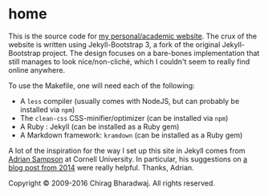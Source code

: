 # home

This is the source code for [my personal/academic website](http://www.chiragbharadwaj.com). The crux of the website is written using Jekyll-Bootstrap 3, a fork of the original Jekyll-Bootstrap project. The design focuses on a bare-bones implementation that still manages to look nice/non-cliché, which I couldn't seem to really find online anywhere.

To use the Makefile, one will need each of the following:
 * A `less` compiler (usually comes with NodeJS, but can probably be installed via `npm`)
 * The `clean-css` CSS-minifier/optimizer (can be installed via `npm`)
 * A Ruby : Jekyll (can be installed as a Ruby gem)
 * A Markdown framework: `kramdown` (can be installed as a Ruby gem)

A lot of the inspiration for the way I set up this site in Jekyll comes from [Adrian Sampson](http://www.cs.cornell.edu/~asampson) at Cornell University. In particular, his suggestions on [a blog post from 2014](http://www.cs.cornell.edu/~asampson/blog/jekyll.html) were really helpful. Thanks, Adrian.

Copyright &copy; 2009-2016 Chirag Bharadwaj. All rights reserved.
